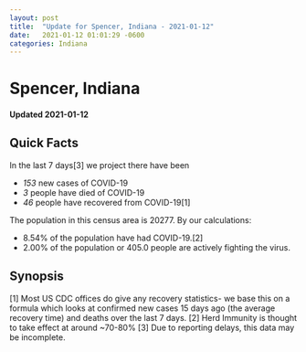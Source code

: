 ```yaml
---
layout: post
title:  "Update for Spencer, Indiana - 2021-01-12"
date:   2021-01-12 01:01:29 -0600
categories: Indiana
---
```


# Spencer, Indiana
#### Updated 2021-01-12

## Quick Facts

In the last 7 days[3] we project there have been
- *153* new cases of COVID-19
- *3* people have died of COVID-19
- *46* people have recovered from COVID-19[1]

The population in this census area is 20277. By our calculations:
- 8.54% of the population have had COVID-19.[2]
- 2.00% of the population or 405.0 people are actively fighting the virus.

## Synopsis




[1] Most US CDC offices do give any recovery statistics- we base this on a formula which looks at confirmed new cases
15 days ago (the average recovery time) and deaths over the last 7 days.
[2] Herd Immunity is thought to take effect at around ~70-80%
[3] Due to reporting delays, this data may be incomplete. 
    